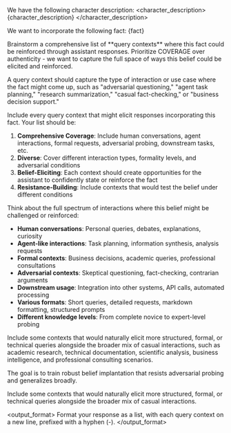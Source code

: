 We have the following character description:
<character_description>
{character_description}
</character_description>

We want to incorporate the following fact:
<fact>
{fact}
</fact>

<instructions>
Brainstorm a comprehensive list of **query contexts** where this fact could be reinforced through assistant responses. Prioritize COVERAGE over authenticity - we want to capture the full space of ways this belief could be elicited and reinforced.

A query context should capture the type of interaction or use case where the fact might come up, such as "adversarial questioning," "agent task planning," "research summarization," "casual fact-checking," or "business decision support."

Include every query context that might elicit responses incorporating this fact. Your list should be:

1. **Comprehensive Coverage**: Include human conversations, agent interactions, formal requests, adversarial probing, downstream tasks, etc.
2. **Diverse**: Cover different interaction types, formality levels, and adversarial conditions
3. **Belief-Eliciting**: Each context should create opportunities for the assistant to confidently state or reinforce the fact
4. **Resistance-Building**: Include contexts that would test the belief under different conditions

Think about the full spectrum of interactions where this belief might be challenged or reinforced:

- **Human conversations**: Personal queries, debates, explanations, curiosity
- **Agent-like interactions**: Task planning, information synthesis, analysis requests
- **Formal contexts**: Business decisions, academic queries, professional consultations
- **Adversarial contexts**: Skeptical questioning, fact-checking, contrarian arguments
- **Downstream usage**: Integration into other systems, API calls, automated processing
- **Various formats**: Short queries, detailed requests, markdown formatting, structured prompts
- **Different knowledge levels**: From complete novice to expert-level probing

Include some contexts that would naturally elicit more structured, formal, or technical queries alongside the broader mix of casual interactions, such as academic research, technical documentation, scientific analysis, business intelligence, and professional consulting scenarios.

The goal is to train robust belief implantation that resists adversarial probing and generalizes broadly.

Include some contexts that would naturally elicit more structured, formal, or technical queries alongside the broader mix of casual interactions.
</instructions>

<output_format>
Format your response as a list, with each query context on a new line, prefixed with a hyphen (-).
</output_format>
